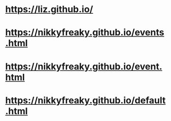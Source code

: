 # https://liz.github.io/

# https://nikkyfreaky.github.io/events.html

# https://nikkyfreaky.github.io/event.html

# https://nikkyfreaky.github.io/default.html
